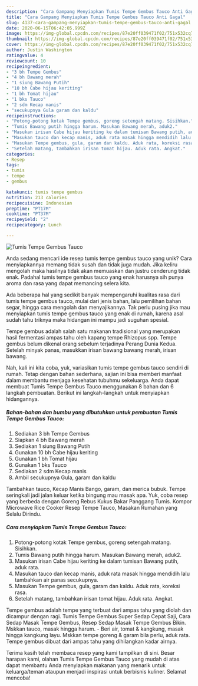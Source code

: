 ```yaml
---
description: "Cara Gampang Menyiapkan Tumis Tempe Gembus Tauco Anti Gagal"
title: "Cara Gampang Menyiapkan Tumis Tempe Gembus Tauco Anti Gagal"
slug: 4137-cara-gampang-menyiapkan-tumis-tempe-gembus-tauco-anti-gagal
date: 2020-06-15T06:42:05.999Z
image: https://img-global.cpcdn.com/recipes/87e20ff039471f02/751x532cq70/tumis-tempe-gembus-tauco-foto-resep-utama.jpg
thumbnail: https://img-global.cpcdn.com/recipes/87e20ff039471f02/751x532cq70/tumis-tempe-gembus-tauco-foto-resep-utama.jpg
cover: https://img-global.cpcdn.com/recipes/87e20ff039471f02/751x532cq70/tumis-tempe-gembus-tauco-foto-resep-utama.jpg
author: Justin Washington
ratingvalue: 4
reviewcount: 10
recipeingredient:
- "3 bh Tempe Gembus"
- "4 bh Bawang merah"
- "1 siung Bawang Putih"
- "10 bh Cabe hijau keriting"
- "1 bh Tomat hijau"
- "1 bks Tauco"
- "2 sdm Kecap manis"
- "secukupnya Gula garam dan kaldu"
recipeinstructions:
- "Potong-potong kotak Tempe gembus, goreng setengah matang. Sisihkan."
- "Tumis Bawang putih hingga harum. Masukan Bawang merah, aduk2."
- "Masukan irisan Cabe hijau keriting ke dalam tumisan Bawang putih, aduk rata."
- "Masukan tauco dan kecap manis, aduk rata masak hingga mendidih lalu tambahkan air panas secukupnya."
- "Masukan Tempe gembus, gula, garam dan kaldu. Aduk rata, koreksi rasa."
- "Setelah matang, tambahkan irisan tomat hijau. Aduk rata. Angkat."
categories:
- Resep
tags:
- tumis
- tempe
- gembus

katakunci: tumis tempe gembus 
nutrition: 213 calories
recipecuisine: Indonesian
preptime: "PT17M"
cooktime: "PT37M"
recipeyield: "2"
recipecategory: Lunch

---
```



![Tumis Tempe Gembus Tauco](https://img-global.cpcdn.com/recipes/87e20ff039471f02/751x532cq70/tumis-tempe-gembus-tauco-foto-resep-utama.jpg)

Anda sedang mencari ide resep tumis tempe gembus tauco yang unik? Cara menyiapkannya memang tidak susah dan tidak juga mudah. Jika keliru mengolah maka hasilnya tidak akan memuaskan dan justru cenderung tidak enak. Padahal tumis tempe gembus tauco yang enak harusnya sih punya aroma dan rasa yang dapat memancing selera kita.

Ada beberapa hal yang sedikit banyak mempengaruhi kualitas rasa dari tumis tempe gembus tauco, mulai dari jenis bahan, lalu pemilihan bahan segar, hingga cara mengolah dan menyajikannya. Tak perlu pusing jika mau menyiapkan tumis tempe gembus tauco yang enak di rumah, karena asal sudah tahu triknya maka hidangan ini mampu jadi suguhan spesial.

Tempe gembus adalah salah satu makanan tradisional yang merupakan hasil fermentasi ampas tahu oleh kapang tempe Rhizopus spp. Tempe gembus belum dikenal orang sebelum terjadinya Perang Dunia Kedua. Setelah minyak panas, masukkan irisan bawang bawang merah, irisan bawang.


Nah, kali ini kita coba, yuk, variasikan tumis tempe gembus tauco sendiri di rumah. Tetap dengan bahan sederhana, sajian ini bisa memberi manfaat dalam membantu menjaga kesehatan tubuhmu sekeluarga. Anda dapat membuat Tumis Tempe Gembus Tauco menggunakan 8 bahan dan 6 langkah pembuatan. Berikut ini langkah-langkah untuk menyiapkan hidangannya.

<!--inarticleads1-->

##### Bahan-bahan dan bumbu yang dibutuhkan untuk pembuatan Tumis Tempe Gembus Tauco:

1. Sediakan 3 bh Tempe Gembus
1. Siapkan 4 bh Bawang merah
1. Sediakan 1 siung Bawang Putih
1. Gunakan 10 bh Cabe hijau keriting
1. Gunakan 1 bh Tomat hijau
1. Gunakan 1 bks Tauco
1. Sediakan 2 sdm Kecap manis
1. Ambil secukupnya Gula, garam dan kaldu


Tambahkan tauco, Kecap Manis Bango, garam, dan merica bubuk. Tempe seringkali jadi jalan keluar ketika bingung mau masak apa. Yuk, coba resep yang berbeda dengan Goreng Rebus Kukus Bakar Panggang Tumis. Kompor Microwave Rice Cooker Resep Tempe Tauco, Masakan Rumahan yang Selalu Dirindu. 

<!--inarticleads2-->

##### Cara menyiapkan Tumis Tempe Gembus Tauco:

1. Potong-potong kotak Tempe gembus, goreng setengah matang. Sisihkan.
1. Tumis Bawang putih hingga harum. Masukan Bawang merah, aduk2.
1. Masukan irisan Cabe hijau keriting ke dalam tumisan Bawang putih, aduk rata.
1. Masukan tauco dan kecap manis, aduk rata masak hingga mendidih lalu tambahkan air panas secukupnya.
1. Masukan Tempe gembus, gula, garam dan kaldu. Aduk rata, koreksi rasa.
1. Setelah matang, tambahkan irisan tomat hijau. Aduk rata. Angkat.


Tempe gembus adalah tempe yang terbuat dari ampas tahu yang diolah dan dicampur dengan ragi. Tumis Tempe Gembus Super Sedap Cepat Saji, Cara Sedap Masak Tempe Gembus, Resep Sedap Masak Tempe Gembus Bikin. Mskkan tauco, masak hingga harum. - Beri air, tomat &amp; kangkung, masak hingga kangkung layu. Mskkan tempe goreng &amp; garam bila perlu, aduk rata. Tempe gembus dibuat dari ampas tahu yang dihilangkan kadar airnya. 

Terima kasih telah membaca resep yang kami tampilkan di sini. Besar harapan kami, olahan Tumis Tempe Gembus Tauco yang mudah di atas dapat membantu Anda menyiapkan makanan yang menarik untuk keluarga/teman ataupun menjadi inspirasi untuk berbisnis kuliner. Selamat mencoba!
